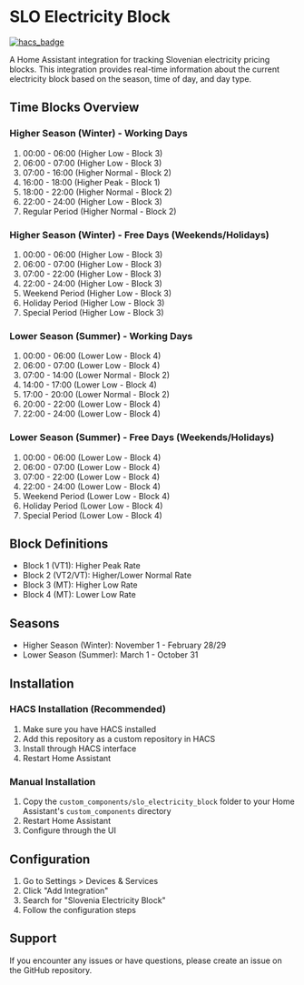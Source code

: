 # SLO Electricity Block

[![hacs_badge](https://img.shields.io/badge/HACS-Custom-41BDF5.svg)](https://github.com/hacs/integration)

A Home Assistant integration for tracking Slovenian electricity pricing blocks. This integration provides real-time information about the current electricity block based on the season, time of day, and day type.

## Time Blocks Overview

### Higher Season (Winter) - Working Days
1. 00:00 - 06:00 (Higher Low - Block 3)
2. 06:00 - 07:00 (Higher Low - Block 3)
3. 07:00 - 16:00 (Higher Normal - Block 2)
4. 16:00 - 18:00 (Higher Peak - Block 1)
5. 18:00 - 22:00 (Higher Normal - Block 2)
6. 22:00 - 24:00 (Higher Low - Block 3)
7. Regular Period (Higher Normal - Block 2)

### Higher Season (Winter) - Free Days (Weekends/Holidays)
1. 00:00 - 06:00 (Higher Low - Block 3)
2. 06:00 - 07:00 (Higher Low - Block 3)
3. 07:00 - 22:00 (Higher Low - Block 3)
4. 22:00 - 24:00 (Higher Low - Block 3)
5. Weekend Period (Higher Low - Block 3)
6. Holiday Period (Higher Low - Block 3)
7. Special Period (Higher Low - Block 3)

### Lower Season (Summer) - Working Days
1. 00:00 - 06:00 (Lower Low - Block 4)
2. 06:00 - 07:00 (Lower Low - Block 4)
3. 07:00 - 14:00 (Lower Normal - Block 2)
4. 14:00 - 17:00 (Lower Low - Block 4)
5. 17:00 - 20:00 (Lower Normal - Block 2)
6. 20:00 - 22:00 (Lower Low - Block 4)
7. 22:00 - 24:00 (Lower Low - Block 4)

### Lower Season (Summer) - Free Days (Weekends/Holidays)
1. 00:00 - 06:00 (Lower Low - Block 4)
2. 06:00 - 07:00 (Lower Low - Block 4)
3. 07:00 - 22:00 (Lower Low - Block 4)
4. 22:00 - 24:00 (Lower Low - Block 4)
5. Weekend Period (Lower Low - Block 4)
6. Holiday Period (Lower Low - Block 4)
7. Special Period (Lower Low - Block 4)

## Block Definitions
- Block 1 (VT1): Higher Peak Rate
- Block 2 (VT2/VT): Higher/Lower Normal Rate
- Block 3 (MT): Higher Low Rate
- Block 4 (MT): Lower Low Rate

## Seasons
- Higher Season (Winter): November 1 - February 28/29
- Lower Season (Summer): March 1 - October 31

## Installation

### HACS Installation (Recommended)
1. Make sure you have HACS installed
2. Add this repository as a custom repository in HACS
3. Install through HACS interface
4. Restart Home Assistant

### Manual Installation
1. Copy the `custom_components/slo_electricity_block` folder to your Home Assistant's `custom_components` directory
2. Restart Home Assistant
3. Configure through the UI

## Configuration
1. Go to Settings > Devices & Services
2. Click "Add Integration"
3. Search for "Slovenia Electricity Block"
4. Follow the configuration steps

## Support
If you encounter any issues or have questions, please create an issue on the GitHub repository.
